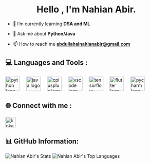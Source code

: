 <h1 align="center">Hello , I'm Nahian Abir.</h1>



- 🌱 I’m currently learning **DSA and ML**

- 💬 Ask me about **Python/Java**

- 📫 How to reach me **abdullahalnahianabir@gmail.com**

<h2 align="left">💻 Languages and Tools :</h2>

###

<div align="left">
  <img src="https://skillicons.dev/icons?i=python" height="45" alt="python logo"  />
  <img width="12" />
  <img src="https://skillicons.dev/icons?i=java" height="45" alt="java logo"  />
  <img width="12" />
  <img src="https://skillicons.dev/icons?i=cpp" height="45" alt="cplusplus logo"  />
  <img width="12" />
  <img src="https://skillicons.dev/icons?i=vscode" height="45" alt="vscode logo"  />
  <img width="12" />
  <img src="https://skillicons.dev/icons?i=tensorflow" height="45" alt="tensorflow logo"  />
  <img width="12" />
  <img src="https://skillicons.dev/icons?i=flutter" height="45" alt="flutter logo"  />
  <img width="12" />
  <img src="https://skillicons.dev/icons?i=pycharm" height="45" alt="pycharm logo"  />
</div>

###

<h2 align="left">🌐 Connect with me :</h2>

###

<div align="left">
  
  <a href="https://www.linkedin.com/in/alnahianabir/" target="_blank">
    <img src="https://img.shields.io/static/v1?message=LinkedIn&logo=linkedin&label=&color=0077B5&logoColor=white&labelColor=&style=for-the-badge" height="32" alt="linkedin logo"  />
  </a>
</div>

###

<h2 align="left">📊 GitHub Information:</h2>

![Nahian Abir's Stats](https://github-readme-stats.vercel.app/api?username=nahianabir&theme=vue-dark&show_icons=true&hide_border=true&count_private=true)
![Nahian Abir's Top Languages](https://github-readme-stats.vercel.app/api/top-langs/?username=nahianabir&theme=vue-dark&show_icons=true&hide_border=true&layout=compact)

<!-- Proudly created with GPRM ( https://gprm.itsvg.in ) -->
